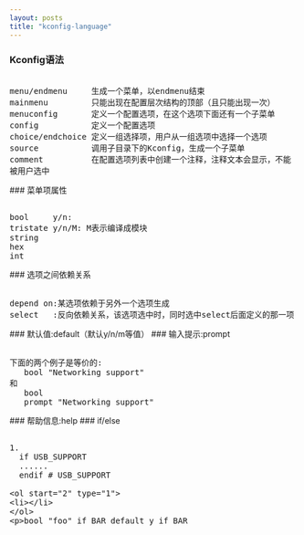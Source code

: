 ```yaml
---
layout: posts
title: "kconfig-language"
---
```


### Kconfig语法
<xmp style="white-space: pre-wrap; word-wrap: break-word; font-size: 14px;">
menu/endmenu     生成一个菜单，以endmenu结束
mainmenu         只能出现在配置层次结构的顶部（且只能出现一次）
menuconfig       定义一个配置选项，在这个选项下面还有一个子菜单
config           定义一个配置选项
choice/endchoice 定义一组选择项，用户从一组选项中选择一个选项
source           调用子目录下的Kconfig，生成一个子菜单
comment          在配置选项列表中创建一个注释，注释文本会显示，不能被用户选中
</xmp>
### 菜单项属性
<xmp style="white-space: pre-wrap; word-wrap: break-word; font-size: 14px;">
bool     y/n: 
tristate y/n/M: M表示编译成模块
string
hex
int
</xmp>
### 选项之间依赖关系
<xmp style="white-space: pre-wrap; word-wrap: break-word; font-size: 14px;">
depend on:某选项依赖于另外一个选项生成
select   :反向依赖关系，该选项选中时，同时选中select后面定义的那一项
</xmp>
### 默认值:default（默认y/n/m等值）
### 输入提示:prompt
<xmp style="white-space: pre-wrap; word-wrap: break-word; font-size: 14px;">
下面的两个例子是等价的:
   bool "Networking support"
和
   bool
   prompt "Networking support"
</xmp>
### 帮助信息:help
### if/else
<xmp style="white-space: pre-wrap; word-wrap: break-word; font-size: 14px;">
1.
  if USB_SUPPORT
  ......
  endif # USB_SUPPORT

2.
  bool "foo" if BAR
  default y if BAR
</xmp>